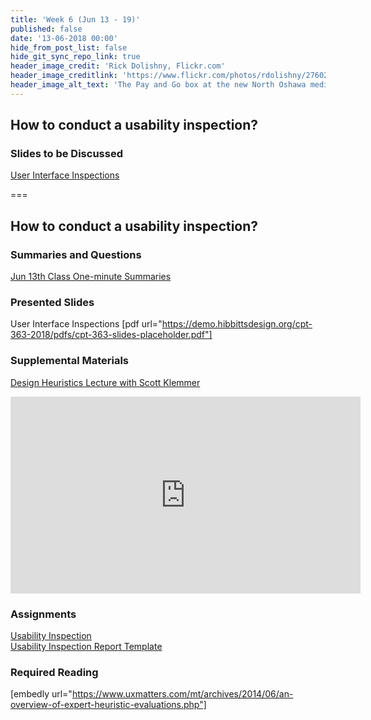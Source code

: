 ```yaml
---
title: 'Week 6 (Jun 13 - 19)'
published: false
date: '13-06-2018 00:00'
hide_from_post_list: false
hide_git_sync_repo_link: true
header_image_credit: 'Rick Dolishny, Flickr.com'
header_image_creditlink: 'https://www.flickr.com/photos/rdolishny/2760207306/'
header_image_alt_text: 'The Pay and Go box at the new North Oshawa medical clinic'
---
```


## How to conduct a usability inspection?

### Slides to be Discussed  
[User Interface Inspections](https://demo.hibbittsdesign.org/cpt-363-2018/pdfs/cpt-363-slides-placeholder.pdf)   

===

## **How to conduct a usability inspection?**

### Summaries and Questions  
[Jun 13th Class One-minute Summaries](https://sso.canvaslms.com/courses/1413912/assignments/9519520)

### Presented Slides  
User Interface Inspections
[pdf url="https://demo.hibbittsdesign.org/cpt-363-2018/pdfs/cpt-363-slides-placeholder.pdf"]  

### Supplemental Materials  
[Design Heuristics Lecture with Scott Klemmer](https://www.youtube.com/playlist?list=PLVtu1bDQijari7LfHOoSTdcpbWIkwZWIA)  
<div class="embed-responsive embed-responsive-4by3"><iframe width="560" height="315" src="https://www.youtube.com/embed/videoseries?list=PLVtu1bDQijari7LfHOoSTdcpbWIkwZWIA" frameborder="0" allowfullscreen></iframe></div>

### Assignments
[Usability Inspection](https://sso.canvaslms.com/courses/1413912/assignments/9519532)   
[Usability Inspection Report Template](https://sso.canvaslms.com/courses/1413912/files/folder/Handouts/Usability%20Inspection%20Report%20Template)

### Required Reading  
[embedly url="https://www.uxmatters.com/mt/archives/2014/06/an-overview-of-expert-heuristic-evaluations.php"]
